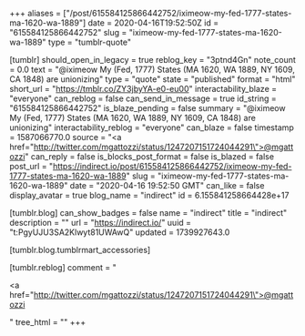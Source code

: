 +++
aliases = ["/post/615584125866442752/iximeow-my-fed-1777-states-ma-1620-wa-1889"]
date = 2020-04-16T19:52:50Z
id = "615584125866442752"
slug = "iximeow-my-fed-1777-states-ma-1620-wa-1889"
type = "tumblr-quote"

[tumblr]
should_open_in_legacy = true
reblog_key = "3ptnd4Gn"
note_count = 0.0
text = "@iximeow My (Fed, 1777) States (MA 1620, WA 1889, NY 1609, CA 1848) are unionizing"
type = "quote"
state = "published"
format = "html"
short_url = "https://tmblr.co/ZY3jbyYA-e0-eu00"
interactability_blaze = "everyone"
can_reblog = false
can_send_in_message = true
id_string = "615584125866442752"
is_blaze_pending = false
summary = "@iximeow My (Fed, 1777) States (MA 1620, WA 1889, NY 1609, CA 1848) are unionizing"
interactability_reblog = "everyone"
can_blaze = false
timestamp = 1587066770.0
source = "<a href=\"http://twitter.com/mgattozzi/status/1247207151724044291\">@mgattozzi</a>"
can_reply = false
is_blocks_post_format = false
is_blazed = false
post_url = "https://indirect.io/post/615584125866442752/iximeow-my-fed-1777-states-ma-1620-wa-1889"
slug = "iximeow-my-fed-1777-states-ma-1620-wa-1889"
date = "2020-04-16 19:52:50 GMT"
can_like = false
display_avatar = true
blog_name = "indirect"
id = 6.155841258664428e+17

[tumblr.blog]
can_show_badges = false
name = "indirect"
title = "indirect"
description = ""
url = "https://indirect.io/"
uuid = "t:PgyUJU3SA2Klwyt81UWAwQ"
updated = 1739927643.0

[tumblr.blog.tumblrmart_accessories]

[tumblr.reblog]
comment = "<p><a href=\"http://twitter.com/mgattozzi/status/1247207151724044291\">@mgattozzi</a></p>"
tree_html = ""
+++
